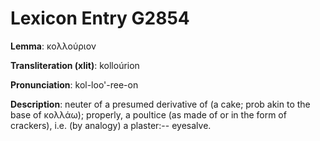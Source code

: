# Lexicon Entry G2854

**Lemma**: κολλούριον

**Transliteration (xlit)**: kolloúrion

**Pronunciation**: kol-loo'-ree-on

**Description**:
neuter of a presumed derivative of  (a cake; prob akin to the base of κολλάω); properly, a poultice (as made of or in the form of crackers), i.e. (by analogy) a plaster:-- eyesalve.
